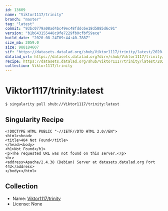 ```yaml
---
id: 13609
name: "Viktor1117/trinity"
branch: "master"
tag: "latest"
commit: "93bc0779a08ad4bc49ec48fddc6e18d5885d6c91"
version: "b1b643155448c9fe7229fb0cfbf59ace"
build_date: "2020-08-24T09:44:40.788Z"
size_mb: 2059.0
size: 988184607
sif: "https://datasets.datalad.org/shub/Viktor1117/trinity/latest/2020-08-24-93bc0779-b1b64315/b1b643155448c9fe7229fb0cfbf59ace.sif"
datalad_url: https://datasets.datalad.org?dir=/shub/Viktor1117/trinity/latest/2020-08-24-93bc0779-b1b64315/
recipe: https://datasets.datalad.org/shub/Viktor1117/trinity/latest/2020-08-24-93bc0779-b1b64315/Singularity
collection: Viktor1117/trinity
---
```


# Viktor1117/trinity:latest

```bash
$ singularity pull shub://Viktor1117/trinity:latest
```

## Singularity Recipe

```singularity
<!DOCTYPE HTML PUBLIC "-//IETF//DTD HTML 2.0//EN">
<html><head>
<title>404 Not Found</title>
</head><body>
<h1>Not Found</h1>
<p>The requested URL was not found on this server.</p>
<hr>
<address>Apache/2.4.38 (Debian) Server at datasets.datalad.org Port 443</address>
</body></html>
```

## Collection

 - Name: [Viktor1117/trinity](https://github.com/Viktor1117/trinity)
 - License: None


